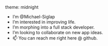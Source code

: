 theme: midnight

- I’m @Michael-Siglap
- I’m interested in improving life.
- I’m morphing into a full stack developer.
- I’m looking to collaborate on new app ideas.
- 📫 You can reach me right here @ github.


